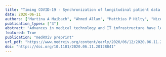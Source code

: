 ```yaml
---
title: "Timing COVID-19 - Synchronization of longitudinal patient data to the underlying disease progression using CRP as a temporal marker"
date: 2020-06-11
authors: ["Martina A Maibach", "Ahmed Allam", "Matthias P Hilty", "Nicolas A Perez Gonzales", "Philipp K Buehler", "Pedro D Wendel Garcia", "Silvio D Brugger", "Christoph C Ganter", "The CoViD-19 ICU-Research Group Zurich", "The RISC-19-ICU Investigators", "Michael Krauthammer", "Reto A Schuepbach", "Jan Bartussek"]
publication_types: ["3"]
abstract: "Advances in medical technology and IT infrastructure have led to increased availability of continuous patient data that allows to investigate the longitudinal progression of novel and known diseases in unprecedented detail. However, to accurately describe any underlying pathophysiology with longitudinal data, the individual patient trajectories have to be synchronized based on temporal markers. In this study, we use longitudinal data from 28 critically ill ICU COVID-19 patients to compare the commonly used alignment markers "onset of symptoms", "hospital admission" and "ICU admission" with a novel objective method based on the peak value of inflammatory marker C-reactive protein (CRP). By applying our CRP-based method to align the progression of neutrophils and lymphocytes, we were able to define a pathophysiological window that allowed further mortality risk stratification in our COVID-19 patient cohort. Our data highlights that proper synchronization of patient data to the underlying pathophysiology is crucial to differentiate severity subgroups and to allow reliable interpatient comparisons."
featured: True
publication: "medRXiv preprint"
url_pdf: "https://www.medrxiv.org/content/early/2020/06/12/2020.06.11.20128041.full.pdf"
doi: "https://doi.org/10.1101/2020.06.11.20128041"
---
```


